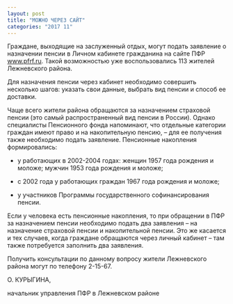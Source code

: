 ```yaml
---
layout: post
title: "МОЖНО ЧЕРЕЗ САЙТ"
categories: "2017 11"
---
```


Граждане, выходящие на заслуженный отдых, могут подать заявление о назначении пенсии в Личном кабинете гражданина на сайте ПФР www.pfrf.ru. Такой возможностью уже воспользовались 113 жителей Лежневского района.

Для назначения пенсии через кабинет необходимо совершить несколько шагов: указать свои данные, выбрать вид пенсии и способ ее доставки.

Чаще всего жители района обращаются за назначением страховой пенсии (это самый распространенный вид пенсии в России). Однако специалисты Пенсионного фонда напоминают, что отдельные категории граждан имеют право и на накопительную пенсию, – для ее получения также необходимо подать заявление. Пенсионные накопления формировались:

- у работающих в 2002-2004 годах: женщин 1957 года рождения и моложе; мужчин 1953 года рождения и моложе;

- с 2002 года у работающих граждан 1967 года рождения и моложе;

- у участников Программы государственного софинансирования пенсии.

Если у человека есть пенсионные накопления, то при обращении в ПФР за назначением пенсии необходимо подать два заявления – на назначение страховой пенсии и накопительной пенсии. Это же касается и тех случаев, когда граждане обращаются через личный кабинет – там также потребуется заполнить два заявления.

Получить консультации по данному вопросу жители Лежневского района могут по телефону 2-15-67.

О. КУРЫГИНА,

начальник управления ПФР в Лежневском районе


